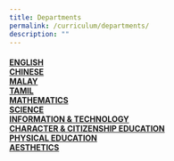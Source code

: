 ```yaml
---
title: Departments
permalink: /curriculum/departments/
description: ""
---
```

<h4><a href="/curriculum/departments/english">ENGLISH</a><br /><a href="/curriculum/departments/chinese">CHINESE</a><br /><a href="/curriculum/departments/malay">MALAY</a><br /><a href="/curriculum/departments/tamil">TAMIL</a><br /><a href="/curriculum/departments/mathematics">MATHEMATICS</a><br /><a href="/curriculum/departments/science">SCIENCE</a><br /><a href="/curriculum/departments/information-n-technology">INFORMATION &amp; TECHNOLOGY</a><br /><a href="/curriculum/departments/character-n-citizenship-education">CHARACTER &amp; CITIZENSHIP EDUCATION</a><br /><a href="/curriculum/departments/physical-education">PHYSICAL EDUCATION</a><br /><a href="/curriculum/departments/aesthetics">AESTHETICS</a></h4>